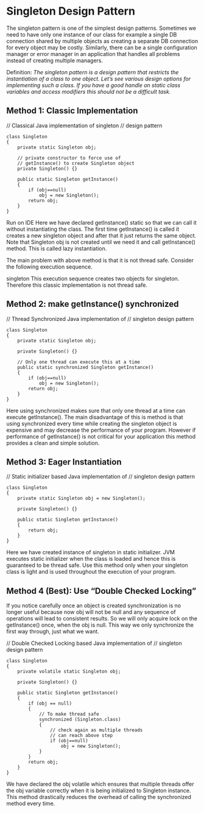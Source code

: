 # Singleton Design Pattern

The singleton pattern is one of the simplest design patterns. Sometimes we need to have only one instance of our class for example a single DB connection shared by multiple objects as creating a separate DB connection for every object may be costly. Similarly, there can be a single configuration manager or error manager in an application that handles all problems instead of creating multiple managers.

Definition:
*The singleton pattern is a design pattern that restricts the instantiation of a class to one object.
Let’s see various design options for implementing such a class. If you have a good handle on static class variables and access modifiers this should not be a difficult task.*

## Method 1: Classic Implementation

// Classical Java implementation of singleton 
// design pattern

    class Singleton
    {
        private static Singleton obj;
 
        // private constructor to force use of
        // getInstance() to create Singleton object
        private Singleton() {}

        public static Singleton getInstance()
        {
            if (obj==null)
                obj = new Singleton();
            return obj;
        }
    }
Run on IDE
Here we have declared getInstance() static so that we can call it without instantiating the class. The first time getInstance() is called it creates a new singleton object and after that it just returns the same object. Note that Singleton obj is not created until we need it and call getInstance() method. This is called lazy instantiation.

The main problem with above method is that it is not thread safe. Consider the following execution sequence.

singleton
This execution sequence creates two objects for singleton. Therefore this classic implementation is not thread safe.

## Method 2: make getInstance() synchronized

// Thread Synchronized Java implementation of 
// singleton design pattern

    class Singleton
    {
        private static Singleton obj;

        private Singleton() {}

        // Only one thread can execute this at a time
        public static synchronized Singleton getInstance()
        {
            if (obj==null)
                obj = new Singleton();
            return obj;
        }
    }

Here using synchronized makes sure that only one thread at a time can execute getInstance().
The main disadvantage of this is method is that using synchronized every time while creating the singleton object is expensive and may decrease the performance of your program. However if performance of getInstance() is not critical for your application this method provides a clean and simple solution.

 
## Method 3: Eager Instantiation

// Static initializer based Java implementation of
// singleton design pattern

    class Singleton
    {
        private static Singleton obj = new Singleton();

        private Singleton() {}

        public static Singleton getInstance()
        {
            return obj;
        }
    }

Here we have created instance of singleton in static initializer. JVM executes static initializer when the class is loaded and hence this is guaranteed to be thread safe. Use this method only when your singleton class is light and is used throughout the execution of your program.

## Method 4 (Best): Use “Double Checked Locking” 
If you notice carefully once an object is created synchronization is no longer useful because now obj will not be null and any sequence of operations will lead to consistent results.
So we will only acquire lock on the getInstance() once, when the obj is null. This way we only synchronize the first way through, just what we want.

// Double Checked Locking based Java implementation of
// singleton design pattern

    class Singleton
    {
        private volatile static Singleton obj;

        private Singleton() {}

        public static Singleton getInstance()
        {
            if (obj == null)
            {
                // To make thread safe
                synchronized (Singleton.class)
                {
                    // check again as multiple threads
                    // can reach above step
                    if (obj==null)
                        obj = new Singleton();
                }
            }
            return obj;
        }
    }

We have declared the obj volatile which ensures that multiple threads offer the obj variable correctly when it is being initialized to Singleton instance. This method drastically reduces the overhead of calling the synchronized method every time.
